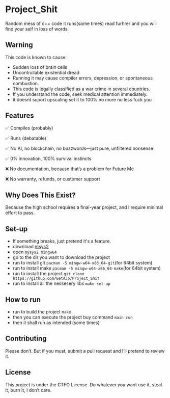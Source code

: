 # Project_Shit
Random mess of c++ code it runs(some times) read furhrer and you will find your self in loss of words.

## Warning  
This code is known to cause:
- Sudden loss of brain cells
- Uncontrollable existential dread
- Running it may cause compiler errors, depression, or spontaneous combustion.
- This code is legally classified as a war crime in several countries.
- If you understand the code, seek medical attention immediately.
- it doesnt suport upscaling set it to 100% no more no less fuck you


## Features
✅ Compiles (probably)

✅ Runs (debatable)

✅ No AI, no blockchain, no buzzwords—just pure, unfiltered nonsense

✅ 0% innovation, 100% survival instincts

❌ No documentation, because that’s a problem for Future Me

❌ No warranty, refunds, or customer support

## Why Does This Exist?
Because the high school requires a final-year project, and I require minimal effort to pass.

## Set-up
- If something breaks, just pretend it's a feature.
- download [msys2](https://www.msys2.org/)
- open `mysys2 mingw64`
- go to the dir you want to download the project
- run to install git `pacman -S mingw-w64-x86_64-git`(for 64bit system)
- run to install make `pacman -S mingw-w64-x86_64-make`(for 64bit system)
- run to install the project `git clone https://github.com/GetAJo/Project_Shit`
- run to install all the nessesery libs `make set-up`
## How to run
- run to build the project `make`
- then you can execute the project buy command `main run`
- then it shall run as intended (some times)

## Contributing
Please don’t. But if you must, submit a pull request and I’ll pretend to review it.

## License  
This project is under the GTFO License. Do whatever you want use it, steal it, burn it, I don’t care.
